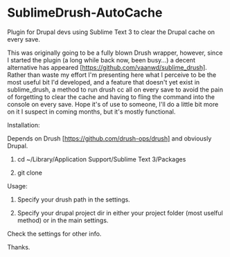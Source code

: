 SublimeDrush-AutoCache
======================

Plugin for Drupal devs using Sublime Text 3 to clear the Drupal cache on every save.

This was originally going to be a fully blown Drush wrapper, however, since I started the plugin (a long while back now, been busy...) a decent alternative has appeared [https://github.com/vaanwd/sublime_drush]. Rather than waste my effort I'm presenting here what I perceive to be the most useful bit I'd developed, and a feature that doesn't yet exist in sublime_drush, a method to run drush cc all on every save to avoid the pain of forgetting to clear the cache and having to fling the command into the console on every save. Hope it's of use to someone, I'll do a little bit more on it I suspect in coming months, but it's mostly functional.

Installation:

Depends on Drush [https://github.com/drush-ops/drush] and obviously Drupal.

  1. cd ~/Library/Application Support/Sublime Text 3/Packages
  
  2. git clone <repo url>

Usage:

  1. Specify your drush path in the settings.
  
  2. Specify your drupal project dir in either your project folder (most uselful method) or in the main settings.
  
  Check the settings for other info.

Thanks.
